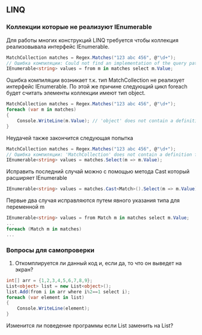 ## LINQ

### Коллекции которые не реализуют IEnumerable<T>

Для работы многих конструкций LINQ требуется чтобы коллекция реализовывала интерфейс IEnumerable<T>.

```csharp
MatchCollection matches = Regex.Matches("123 abc 456", @"\d+");
// Ошибка компиляции: Could not find an implementation of the query pattern for source type 'System.Text.RegularExpressions.MatchCollection'. 'Select' not found.
IEnumerable<string> values = from m in matches select m.Value;
```

Ошибка компиляции возникает т.к. тип MatchCollection не реализует интерфейс IEnumerable<T>. По этой же причине следующий цикл foreach будет считать элементы коллекции имеют тип object.
```csharp
MatchCollection matches = Regex.Matches("123 abc 456", @"\d+");
foreach (var m in matches)
{
	Console.WriteLine(m.Value); // 'object' does not contain a definition for 'Value' and ...
}
```

Неудачей также закончится следующая попытка

```csharp
MatchCollection matches = Regex.Matches("123 abc 456", @"\d+");
// Ошибка компиляции: 'MatchCollection' does not contain a definition for 'Select' and no extension method 'Select' accepting a first argument of type 'MatchCollection' could be found
IEnumerable<string> values = matches.Select(m => m.Value);
```

Исправить последний случай можно с помощью метода Cast который расширяет IEnumerable
```csharp
IEnumerable<string> values = matches.Cast<Match>().Select(m => m.Value);
```

Первые два случая исправляются путем явного указания типа для переменной m
```csharp
IEnumerable<string> values = from Match m in matches select m.Value;
...
foreach (Match m in matches)
...
```

### Вопросы для самопроверки

1. Откомплируется ли данный код и, если да, то что он выведет на экран?
```csharp
int[] arr = {1,2,3,4,5,6,7,8,9};
List<object> list = new List<object>();
list.Add(from i in arr where i%2==1 select i);
foreach (var element in list)
{
	Console.WriteLine(element);
}
```
Изменится ли поведение программы если List<object> заменить на List<int>?
